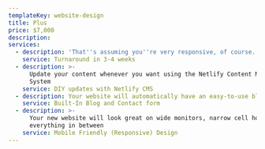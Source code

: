```yaml
---
templateKey: website-design
title: Plus
price: $7,000
description:
services:
  - description: 'That''s assuming you''re very responsive, of course.'
    service: Turnaround in 3-4 weeks
  - description: >-
      Update your content whenever you want using the Netlify Content Management
      System
    service: DIY updates with Netlify CMS
  - description: Your website will automatically have an easy-to-use blog and contact form.
    service: Built-In Blog and Contact form
  - description: >-
      Your new website will look great on wide monitors, narrow cell hones, and
      everything in between
    service: Mobile Friendly (Responsive) Design
---
```

